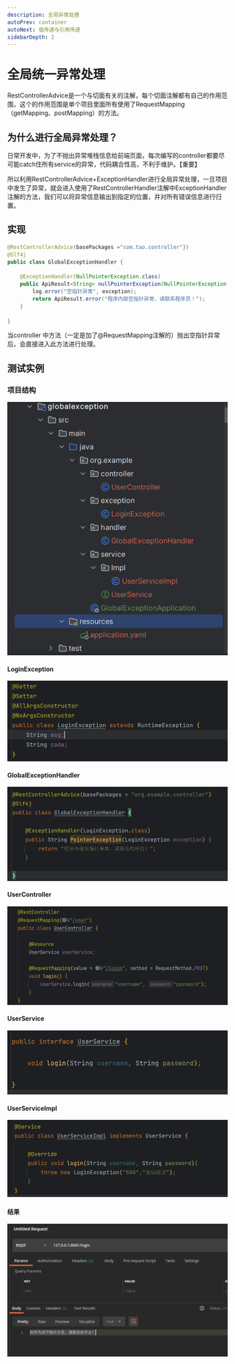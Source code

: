 ```yaml
---
description: 全局异常处理
autoPrev: container
autoNext: 值传递与引用传递
sidebarDepth: 2
---
```

# 全局统一异常处理

RestControllerAdvice是一个与切面有关的注解，每个切面注解都有自己的作用范围，这个的作用范围是单个项目里面所有使用了RequestMapping（getMapping、postMapping）的方法。

## 为什么进行全局异常处理？
日常开发中，为了不抛出异常堆栈信息给前端页面，每次编写的controller都要尽可能catch住所有service的异常，代码耦合性高，不利于维护。【重要】

所以利用RestControllerAdvice+ExceptionHandler进行全局异常处理，一旦项目中发生了异常，就会进入使用了RestControllerHandler注解中ExceptionHandler注解的方法，我们可以将异常信息输出到指定的位置，并对所有错误信息进行归置。

## 实现
```java
@RestControllerAdvice(basePackages ="com.tao.controller"})
@Slf4j
public class GlobalExceptionHandler {

    @ExceptionHandler(NullPointerException.class)
    public ApiResult<String> nullPointerException(NullPointerException exception) {
        log.error("空指针异常", exception);
        return ApiResult.error("程序内部空指针异常，请联系程序员！");
    }

}
```
当controller 中方法（一定是加了@RequestMapping注解的）抛出空指针异常后，会直接进入此方法进行处理。

## 测试实例
### 项目结构
![image](./assets/1704037-20230307184636411-2128834235.png)
#### LoginException
![image](./assets/1704037-20230307184815879-435916113.png)
#### GlobalExceptionHandler
![image](./assets/1704037-20230307184729265-1149874999.png)
#### UserController
![image](./assets/1704037-20230307184510276-1875925336.png)
#### UserService
![image](./assets/1704037-20230307184704457-608285401.png)
#### UserServiceImpl
![image](./assets/1704037-20230307184716216-49304543.png)

#### 结果
![image](./assets/1704037-20230307184932064-93638303.png)